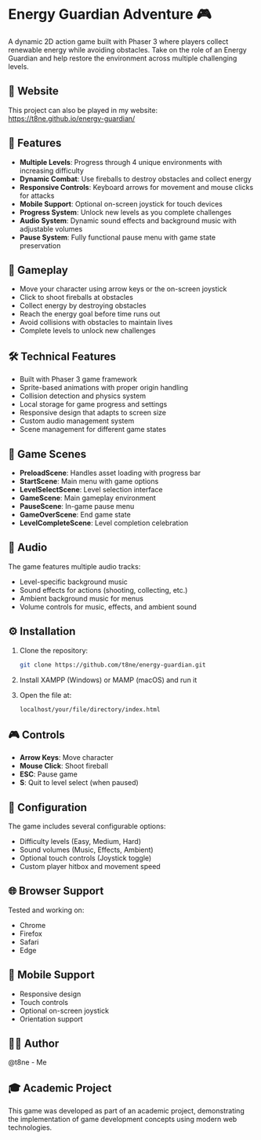 # Energy Guardian Adventure 🎮

A dynamic 2D action game built with Phaser 3 where players collect renewable energy while avoiding obstacles. Take on the role of an Energy Guardian and help restore the environment across multiple challenging levels.

## 📍 Website

This project can also be played in my website: https://t8ne.github.io/energy-guardian/

## 🌟 Features

- **Multiple Levels**: Progress through 4 unique environments with increasing difficulty
- **Dynamic Combat**: Use fireballs to destroy obstacles and collect energy
- **Responsive Controls**: Keyboard arrows for movement and mouse clicks for attacks
- **Mobile Support**: Optional on-screen joystick for touch devices
- **Progress System**: Unlock new levels as you complete challenges
- **Audio System**: Dynamic sound effects and background music with adjustable volumes
- **Pause System**: Fully functional pause menu with game state preservation

## 🎯 Gameplay

- Move your character using arrow keys or the on-screen joystick
- Click to shoot fireballs at obstacles
- Collect energy by destroying obstacles
- Reach the energy goal before time runs out
- Avoid collisions with obstacles to maintain lives
- Complete levels to unlock new challenges

## 🛠️ Technical Features

- Built with Phaser 3 game framework
- Sprite-based animations with proper origin handling
- Collision detection and physics system
- Local storage for game progress and settings
- Responsive design that adapts to screen size
- Custom audio management system
- Scene management for different game states

## 🎨 Game Scenes

- **PreloadScene**: Handles asset loading with progress bar
- **StartScene**: Main menu with game options
- **LevelSelectScene**: Level selection interface
- **GameScene**: Main gameplay environment
- **PauseScene**: In-game pause menu
- **GameOverScene**: End game state
- **LevelCompleteScene**: Level completion celebration

## 🎵 Audio

The game features multiple audio tracks:
- Level-specific background music
- Sound effects for actions (shooting, collecting, etc.)
- Ambient background music for menus
- Volume controls for music, effects, and ambient sound

## ⚙️ Installation

1. Clone the repository:
   ```bash
   git clone https://github.com/t8ne/energy-guardian.git
   ```

2. Install XAMPP (Windows) or MAMP (macOS) and run it

3. Open the file at:
   ```bash
   localhost/your/file/directory/index.html
   ```

## 🎮 Controls

- **Arrow Keys**: Move character
- **Mouse Click**: Shoot fireball
- **ESC**: Pause game
- **S**: Quit to level select (when paused)

## 🔧 Configuration

The game includes several configurable options:
- Difficulty levels (Easy, Medium, Hard)
- Sound volumes (Music, Effects, Ambient)
- Optional touch controls (Joystick toggle)
- Custom player hitbox and movement speed

## 🌐 Browser Support

Tested and working on:
- Chrome
- Firefox
- Safari
- Edge

## 📱 Mobile Support

- Responsive design
- Touch controls
- Optional on-screen joystick
- Orientation support

## 🙋‍♂️ Author

@t8ne - Me

## 🎓 Academic Project

This game was developed as part of an academic project, demonstrating the implementation of game development concepts using modern web technologies.
